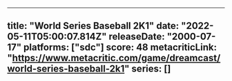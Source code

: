 
---
title: "World Series Baseball 2K1"
date: "2022-05-11T05:00:07.814Z"
releaseDate: "2000-07-17"
platforms: ["sdc"]
score: 48
metacriticLink: "https://www.metacritic.com/game/dreamcast/world-series-baseball-2k1"
series: []
---
